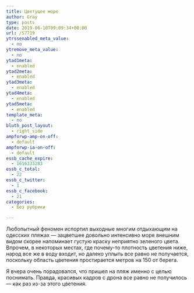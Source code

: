 ```yaml
---
title: Цветущее море
author: Gray
type: posts
date: 2019-06-10T09:09:34+00:00
url: /57719
ytrssenabled_meta_value:
  - no
ytremove_meta_value:
  - no
ytad1meta:
  - enabled
ytad2meta:
  - enabled
ytad3meta:
  - enabled
ytad4meta:
  - enabled
ytad5meta:
  - enabled
template_meta:
  - no
bluth_post_layout:
  - right_side
ampforwp-amp-on-off:
  - default
ampforwp-ia-on-off:
  - default
essb_cache_expire:
  - 1616333283
essb_c_total:
  - 22
essb_c_twitter:
  - 1
essb_c_facebook:
  - 21
categories:
  - Без рубрики

---
```








Любопытный феномен испортил выходные многим отдыхающим на одесских пляжах — зацветшее довольно интенсивно море внешним видом скорее напоминает густую краску неприятно зеленого цвета. Впрочем, в некоторых местах, где почему-то плотность цветения ниже, народ все же в воду входит, но далеко уплыть все равно не получается, поскольку область цветения простирается метров на 150 от берега.<figure class="wp-block-embed-youtube aligncenter wp-block-embed is-type-video is-provider-youtube wp-embed-aspect-16-9 wp-has-aspect-ratio">

<div class="wp-block-embed__wrapper">
  <span class="embed-youtube" style="text-align:center; display: block;"></span>
</figure> 

Я вчера очень порадовался, что пришел на пляж именно с целью поснимать. Правда, красивых кадров с дрона все равно не получилось — как раз из-за этого цветения.